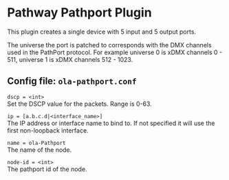 Pathway Pathport Plugin
=======================

This plugin creates a single device with 5 input and 5 output ports.

The universe the port is patched to corresponds with the DMX channels used
in the PathPort protocol. For example universe 0 is xDMX channels 0 - 511,
universe 1 is xDMX channels 512 - 1023.


## Config file: `ola-pathport.conf`

`dscp = <int>`  
Set the DSCP value for the packets. Range is 0-63.

`ip = [a.b.c.d|<interface_name>]`  
The IP address or interface name to bind to. If not specified it will use
the first non-loopback interface.

`name = ola-Pathport`  
The name of the node.

`node-id = <int>`  
The pathport id of the node.
